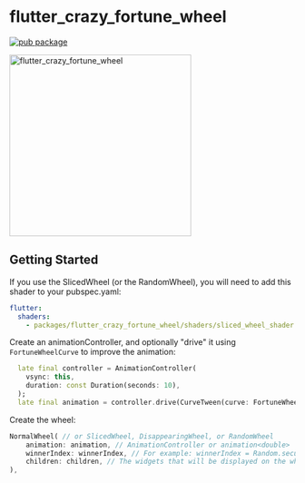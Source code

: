 # flutter_crazy_fortune_wheel

[![pub package](https://img.shields.io/pub/v/flutter_crazy_fortune_wheel.svg)](https://pub.dartlang.org/packages/flutter_crazy_fortune_wheel)


<image src="https://github.com/ikbendewilliam/flutter_crazy_fortune_wheel/blob/main/example/screenshots/example.gif?raw=true" alt="flutter_crazy_fortune_wheel" height="320">

## Getting Started

If you use the SlicedWheel (or the RandomWheel), you will need to add this shader to your pubspec.yaml:

```yaml
flutter:
  shaders:
    - packages/flutter_crazy_fortune_wheel/shaders/sliced_wheel_shader.frag
```

Create an animationController, and optionally "drive" it using `FortuneWheelCurve` to improve the animation:

```dart
  late final controller = AnimationController(
    vsync: this,
    duration: const Duration(seconds: 10),
  );
  late final animation = controller.drive(CurveTween(curve: FortuneWheelCurve()));
```

Create the wheel:

```dart
NormalWheel( // or SlicedWheel, DisappearingWheel, or RandomWheel
    animation: animation, // AnimationController or animation<double>
    winnerIndex: winnerIndex, // For example: winnerIndex = Random.secure().nextInt(childrenMedium.length);
    children: children, // The widgets that will be displayed on the wheel
),
```
